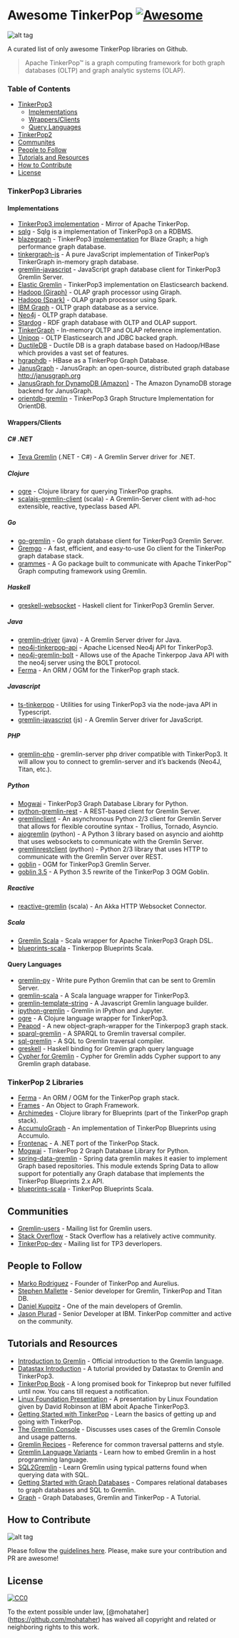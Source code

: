 # Awesome TinkerPop [![Awesome](https://cdn.rawgit.com/sindresorhus/awesome/d7305f38d29fed78fa85652e3a63e154dd8e8829/media/badge.svg)](https://github.com/sindresorhus/awesome)

![alt tag](https://raw.githubusercontent.com/mohataher/awesome-tinkerpop/master/tinkerpop-splash.png)

A curated list of only awesome TinkerPop libraries on Github.

> Apache TinkerPop™ is a graph computing framework for both graph databases (OLTP) and graph analytic systems (OLAP).

### Table of Contents

- [TinkerPop3](#tinkerpop3)
  - [Implementations](#tinkerpop3-implementations)
  - [Wrappers/Clients](#wrappers)
  - [Query Languages](#qlang)
- [TinkerPop2](#tinkerpop2)
- [Communites](#communites)
- [People to Follow](#people-to-follow)
- [Tutorials and Resources](#tutorials-and-resources)
- [How to Contribute](#contributing)
- [License](#license)

### <span id="tinkerpop3"></span>TinkerPop3 Libraries

#### <span id="tinkerpop3-implementations"></span>Implementations

- [TinkerPop3 implementation](https://github.com/apache/tinkerpop) - Mirror of Apache TinkerPop.
- [sqlg](https://github.com/pietermartin/sqlg) - Sqlg is a implementation of TinkerPop3 on a RDBMS.
- [blazegraph](https://github.com/blazegraph/database) - TinkerPop3 [implementation](https://github.com/blazegraph/tinkerpop3) for Blaze Graph; a high performance graph database.
- [tinkergraph-js](https://github.com/jbmusso/tinkergraph-js) - A pure JavaScript implementation of TinkerPop’s TinkerGraph in-memory graph database.
- [gremlin-javascript](https://github.com/jbmusso/gremlin-javascript) - JavaScript graph database client for TinkerPop3 Gremlin Server.
- [Elastic Gremlin](https://github.com/rmagen/elastic-gremlin) - TinkerPop3 implementation on Elasticsearch backend.
- [Hadoop (Giraph)](http://tinkerpop.apache.org/docs/current/reference/#giraphgraphcomputer) - OLAP graph processor using Giraph.
- [Hadoop (Spark)](http://tinkerpop.apache.org/docs/current/reference/#sparkgraphcomputer) - OLAP graph processor using Spark.
- [IBM Graph](https://console.ng.bluemix.net/catalog/services/ibm-graph/) - OLTP graph database as a service.
- [Neo4j](http://tinkerpop.apache.org/docs/currentg/#neo4j-gremlin) - OLTP graph database.
- [Stardog](http://stardog.com/) - RDF graph database with OLTP and OLAP support.
- [TinkerGraph](http://tinkerpop.apache.org/docs/current/reference/#tinkergraph-gremlin) - In-memory OLTP and OLAP reference implementation.
- [Unipop](https://github.com/rmagen/unipop) - OLTP Elasticsearch and JDBC backed graph.
- [DuctileDB](https://github.com/PureSolTechnologies/DuctileDB) - Ductile DB is a graph database based on Hadoop/HBase which provides a vast set of features.
- [hgraphdb](https://github.com/rayokota/hgraphdb) - HBase as a TinkerPop Graph Database.
- [JanusGraph](https://github.com/JanusGraph/janusgraph) - JanusGraph: an open-source, distributed graph database http://janusgraph.org
- [JanusGraph for DynamoDB (Amazon)](https://github.com/awslabs/dynamodb-janusgraph-storage-backend) - The Amazon DynamoDB storage backend for JanusGraph.
- [orientdb-gremlin](https://github.com/orientechnologies/orientdb-gremlin) - TinkerPop3 Graph Structure Implementation for OrientDB.

#### <span id="wrappers"></span>Wrappers/Clients

##### C\# .NET

- [Teva Gremlin](https://www.nuget.org/packages/Teva.Common.Data.Gremlin/) (.NET - C\#) - A Gremlin Server driver for .NET.

##### Clojure

- [ogre](https://github.com/clojurewerkz/ogre) - Clojure library for querying TinkerPop graphs.
- [scalajs-gremlin-client](https://github.com/viagraphs/scalajs-gremlin-client) (scala) - A Gremlin-Server client with ad-hoc extensible, reactive, typeclass based API.

##### Go

- [go-gremlin](https://github.com/go-gremlin/gremlin) - Go graph database client for TinkerPop3 Gremlin Server.
- [Gremgo](https://github.com/qasaur/gremgo) - A fast, efficient, and easy-to-use Go client for the TinkerPop graph database stack.
- [grammes](https://github.com/northwesternmutual/grammes) - A Go package built to communicate with Apache TinkerPop™ Graph computing framework using Gremlin.

##### Haskell

- [greskell-websocket](https://github.com/debug-ito/greskell) - Haskell client for TinkerPop3 Gremlin Server.

##### Java

- [gremlin-driver](http://tinkerpop.apache.org/docs/current/reference/#connecting-via-java) (java) - A Gremlin Server driver for Java.
- [neo4j-tinkerpop-api](https://github.com/neo4j-contrib/neo4j-tinkerpop-api) - Apache Licensed Neo4j API for TinkerPop3.
- [neo4j-gremlin-bolt](https://github.com/SteelBridgeLabs/neo4j-gremlin-bolt) - Allows use of the Apache Tinkerpop Java API with the neo4j server using the BOLT protocol.
- [Ferma](https://github.com/Syncleus/Ferma) - An ORM / OGM for the TinkerPop graph stack.

##### Javascript

- [ts-tinkerpop](https://github.com/RedSeal-co/ts-tinkerpop) - Utilities for using TinkerPop3 via the node-java API in Typescript.
- [gremlin-javascript](https://github.com/jbmusso/gremlin-javascript) (js) - A Gremlin Server driver for JavaScript.

##### PHP

- [gremlin-php](https://github.com/PommeVerte/gremlin-php) - gremlin-server php driver compatible with TinkerPop3. It will allow you to connect to gremlin-server and it’s backends (Neo4J, Titan, etc.).

##### Python

- [Mogwai](https://github.com/platinummonkey/mogwai) - TinkerPop3 Graph Database Library for Python.
- [python-gremlin-rest](https://github.com/windj007/python-gremlin-rest) - A REST-based client for Gremlin Server.
- [gremlinclient](https://github.com/davebshow/gremlinclient) - An asynchronous Python 2/3 client for Gremlin Server that allows for flexible coroutine syntax - Trollius, Tornado, Asyncio.
- [aiogremlin](https://github.com/davebshow/aiogremlin) (python) - A Python 3 library based on asyncio and aiohttp that uses websockets to communicate with the Gremlin Server.
- [gremlinrestclient](http://gremlinrestclient.readthedocs.org/en/latest/) (python) - Python 2/3 library that uses HTTP to communicate with the Gremlin Server over REST.
- [goblin](https://github.com/ZEROFAIL/goblin) - OGM for TinkerPop3 Gremlin Server.
- [goblin 3.5](https://github.com/davebshow/goblin) - A Python 3.5 rewrite of the TinkerPop 3 OGM Goblin.

##### Reactive

- [reactive-gremlin](https://github.com/coreyauger/reactive-gremlin) (scala) - An Akka HTTP Websocket Connector.

##### Scala

- [Gremlin Scala](https://github.com/mpollmeier/gremlin-scala) - Scala wrapper for Apache TinkerPop3 Graph DSL.
- [blueprints-scala](https://github.com/anvie/blueprints-scala) - Tinkerpop Blueprints Scala.

#### <span id="qlang"></span>Query Languages

- [gremlin-py](https://github.com/emehrkay/gremlinpy) - Write pure Python Gremlin that can be sent to Gremlin Server.
- [gremlin-scala](https://github.com/mpollmeier/gremlin-scala) - A Scala language wrapper for TinkerPop3.
- [gremlin-template-string](https://github.com/jbmusso/gremlin-template-string) - A Javascript Gremlin language builder.
- [ipython-gremlin](https://github.com/davebshow/ipython-gremlin) - Gremlin in IPython and Jupyter.
- [ogre](http://ogre.clojurewerkz.org/) - A Clojure language wrapper for TinkerPop3.
- [Peapod](https://github.com/bayofmany/peapod) - A new object-graph-wrapper for the Tinkerpop3 graph stack.
- [sparql-gremlin](https://github.com/dkuppitz/sparql-gremlin) - A SPARQL to Gremlin traversal compiler.
- [sql-gremlin](https://github.com/twilmes/sql-gremlin) - A SQL to Gremlin traversal compiler.
- [greskell](https://github.com/debug-ito/greskell) - Haskell binding for Gremlin graph query language
- [Cypher for Gremlin](https://github.com/opencypher/cypher-for-gremlin) - Cypher for Gremlin adds Cypher support to any Gremlin graph database.

### <span id="tinkerpop2"></span>TinkerPop 2 Libraries

- [Ferma](https://github.com/Syncleus/Ferma) - An ORM / OGM for the TinkerPop graph stack.
- [Frames](https://github.com/tinkerpop/frames) - An Object to Graph Framework.
- [Archimedes](https://github.com/clojurewerkz/archimedes) - Clojure library for Blueprints (part of the TinkerPop graph stack).
- [AccumuloGraph](https://github.com/JHUAPL/AccumuloGraph) - An implementation of TinkerPop Blueprints using Accumulo.
- [Frontenac](https://github.com/Loupi/Frontenac) - A .NET port of the TinkerPop Stack.
- [Mogwai](https://github.com/platinummonkey/mogwai) - TinkerPop 2 Graph Database Library for Python.
- [spring-data-gremlin](https://github.com/gjrwebber/spring-data-gremlin) - Spring data gremlin makes it easier to implement Graph based repositories. This module extends Spring Data to allow support for potentially any Graph database that implements the TinkerPop Blueprints 2.x API.
- [blueprints-scala](https://github.com/anvie/blueprints-scala) - TinkerPop Blueprints Scala.

## <span id="communites"></span>Communities

- [Gremlin-users](https://groups.google.com/forum/#!forum/gremlin-users) - Mailing list for Gremlin users.
- [Stack Overflow](http://stackoverflow.com/questions/tagged/tinkerpop3) - Stack Overflow has a relatively active community.
- [TinkerPop-dev](http://mail-archives.apache.org/mod_mbox/incubator-tinkerpop-dev/) - Mailing list for TP3 deverlopers.

## <span id="people-to-follow"></span>People to Follow

- [Marko Rodriguez](https://markorodriguez.com/) - Founder of TinkerPop and Aurelius.
- [Stephen Mallette](https://twitter.com/spmallette?lang=en-gb) - Senior developer for Gremlin, TinkerPop and Titan DB.
- [Daniel Kuppitz](https://about.me/daniel.kuppitz) - One of the main developers of Gremlin.
- [Jason Plurad](https://github.com/pluradj) - Senior Developer at IBM. TinkerPop committer and active on the community.

## <span id="tutorials-and-resources"></span>Tutorials and Resources

- [Introduction to Gremlin](http://tinkerpop.apache.org/gremlin.html) - Official introduction to the Gremlin language.
- [Datastax Introduction](https://academy.datastax.com/resources/getting-started-tinkerpop-and-gremlin) - A tutorial provided by Datastax to Gremlin and TinkerPop3.
- [TinkerPop Book](http://www.tinkerpopbook.com/) - A long promised book for Tinkeprop but never fulfilled until now. You cans till request a notification.
- [Linux Foundation Presentation](http://events.linuxfoundation.org/sites/events/files/slides/ApacheCon2015TinkerPop3.pdf) - A presentation by Linux Foundation given by David Robinson at IBM aboit Apache TinkerPop3.
- [Getting Started with TinkerPop](http://tinkerpop.apache.org/docs/current/tutorials/getting-started/) - Learn the basics of getting up and going with TinkerPop.
- [The Gremlin Console](http://tinkerpop.apache.org/docs/current/tutorials/the-gremlin-console/) - Discusses uses cases of the Gremlin Console and usage patterns.
- [Gremlin Recipes](http://tinkerpop.apache.org/docs/3.2.1-SNAPSHOT/recipes/) - Reference for common traversal patterns and style.
- [Gremlin Language Variants](http://tinkerpop.apache.org/docs/3.2.1-SNAPSHOT/tutorials/gremlin-language-variants/) - Learn how to embed Gremlin in a host programming language.
- [SQL2Gremlin](http://sql2gremlin.com/) - Learn Gremlin using typical patterns found when querying data with SQL.
- [Getting Started with Graph Databases](https://academy.datastax.com/demos/getting-started-graph-databases) - Compares relational databases to graph databases and SQL to Gremlin.
- [Graph](https://github.com/krlawrence/graph) - Graph Databases, Gremlin and TinkerPop - A Tutorial.

## <span id="contributing"></span>How to Contribute

![alt tag](awesome-tinkerpop.jpg)

Please follow the [guidelines here](contributing.md). Please, make sure your contribution and PR are awesome!

## <span id="license"></span>License

[![CC0](https://licensebuttons.net/p/zero/1.0/88x31.png)](http://creativecommons.org/publicdomain/zero/1.0/)

To the extent possible under law, <span class="citation" data-cites="mohataher">\[@mohataher\]</span>(https://github.com/mohataher) has waived all copyright and related or neighboring rights to this work.
